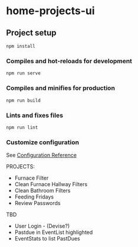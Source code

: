 # home-projects-ui

## Project setup
```
npm install
```

### Compiles and hot-reloads for development
```
npm run serve
```

### Compiles and minifies for production
```
npm run build
```

### Lints and fixes files
```
npm run lint
```

### Customize configuration
See [Configuration Reference](https://cli.vuejs.org/config/)

PROJECTS:
* Furnace Filter 
* Clean Furnace Hallway Filters
* Clean Bathroom Filters
* Feeding Fridays
* Review Passwords

TBD
* User Login - (Devise?)
* Pastdue in EventList highlighted
* EventStats to list PastDues